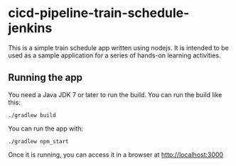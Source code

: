 # cicd-pipeline-train-schedule-jenkins

This is a simple train schedule app written using nodejs. It is intended to be used as a sample application for a series of hands-on learning activities.




## Running the app

You need a Java JDK 7 or later to run the build. You can run the build like this:

    ./gradlew build

You can run the app with:

    ./gradlew npm_start

Once it is running, you can access it in a browser at [http://localhost:3000](http://localhost:3000)

